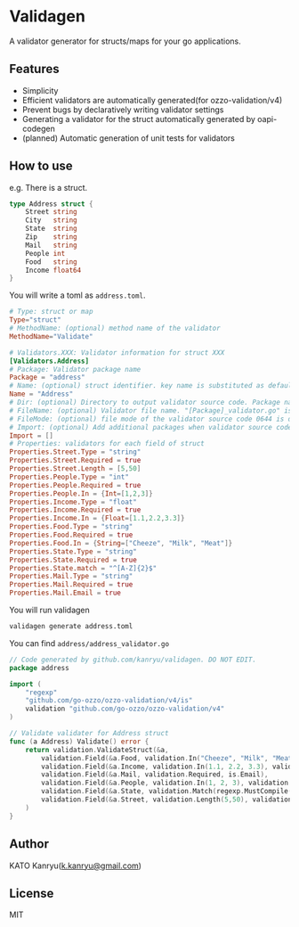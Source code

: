 # Validagen
A validator generator for structs/maps for your go applications.

## Features
- Simplicity
- Efficient validators are automatically generated(for ozzo-validation/v4)
- Prevent bugs by declaratively writing validator settings
- Generating a validator for the struct automatically generated by oapi-codegen
- (planned) Automatic generation of unit tests for validators

## How to use

e.g. There is a struct.

```go
type Address struct {
	Street string
	City   string
	State  string
	Zip    string
	Mail   string
	People int
	Food   string
	Income float64
}
```

You will write a toml as `address.toml`.

```toml
# Type: struct or map
Type="struct"
# MethodName: (optional) method name of the validator
MethodName="Validate"

# Validators.XXX: Validator information for struct XXX
[Validators.Address]
# Package: Validator package name
Package = "address"
# Name: (optional) struct identifier. key name is substituted as default
Name = "Address"
# Dir: (optional) Directory to output validator source code. Package name is default
# FileName: (optional) Validator file name. "[Package]_validator.go" is the default
# FileMode: (optional) file mode of the validator source code 0644 is default
# Import: (optional) Add additional packages when validator source code imports them
Import = []
# Properties: validators for each field of struct
Properties.Street.Type = "string"
Properties.Street.Required = true
Properties.Street.Length = [5,50]
Properties.People.Type = "int"
Properties.People.Required = true
Properties.People.In = {Int=[1,2,3]}
Properties.Income.Type = "float"
Properties.Income.Required = true
Properties.Income.In = {Float=[1.1,2.2,3.3]}
Properties.Food.Type = "string"
Properties.Food.Required = true
Properties.Food.In = {String=["Cheeze", "Milk", "Meat"]}
Properties.State.Type = "string"
Properties.State.Required = true
Properties.State.match = "^[A-Z]{2}$"
Properties.Mail.Type = "string"
Properties.Mail.Required = true
Properties.Mail.Email = true
```

You will run validagen

```bash
validagen generate address.toml
```

You can find `address/address_validator.go`

```go
// Code generated by github.com/kanryu/validagen. DO NOT EDIT.
package address

import (
	"regexp"
	"github.com/go-ozzo/ozzo-validation/v4/is"
	validation "github.com/go-ozzo/ozzo-validation/v4"
)

// Validate validater for Address struct
func (a Address) Validate() error {
	return validation.ValidateStruct(&a,
		validation.Field(&a.Food, validation.In("Cheeze", "Milk", "Meat"), validation.Required),
		validation.Field(&a.Income, validation.In(1.1, 2.2, 3.3), validation.Required),
		validation.Field(&a.Mail, validation.Required, is.Email),
		validation.Field(&a.People, validation.In(1, 2, 3), validation.Required),
		validation.Field(&a.State, validation.Match(regexp.MustCompile("^[A-Z]{2}$")), validation.Required),
		validation.Field(&a.Street, validation.Length(5,50), validation.Required),
	)
}
```

## Author
KATO Kanryu(k.kanryu@gmail.com)

## License
MIT

